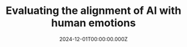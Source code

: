---
title: "Evaluating the alignment of AI with human emotions"
# Publication type.
# Legend: 0 = Uncategorized; 1 = Conference paper; 2 = Journal article;
# 3 = Preprint / Working Paper; 4 = Report; 5 = Book; 6 = Book section;
# 7 = Thesis; 8 = Patent
publication_types:
  - "2"
authors:
  - J. Derek Lomas
  - Willem van der Maden
  - Sohhom Bandyopadhyay
  - admin
  - Nirmal Patel
  - Gyanesh Jain
  - Yanna Litowsky
  - Haian Xue
  - Pieter Desmet
publication: Advanced Design Research
doi: 10.1016/j.ijadr.2024.10.002
url_pdf: "http://dx.doi.org/10.1016/j.ijadr.2024.10.002"
draft: false
featured: false
image:
  filename: featured
  focal_point: Smart
  preview_only: false
date: 2024-12-01T00:00:00.000Z
---